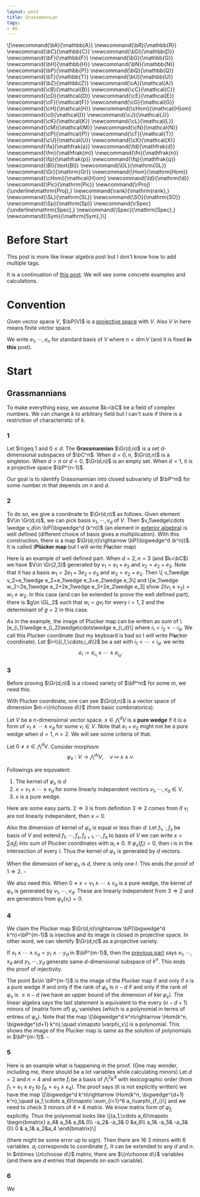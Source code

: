```yaml
---
layout: post
title: Grassmannian
tags: 
- AG
---
```


\\[\newcommand{\bA}{\mathbb{A}}
\newcommand{\bR}{\mathbb{R}}
\newcommand{\bC}{\mathbb{C}}
\newcommand{\bD}{\mathbb{D}}
\newcommand{\bF}{\mathbb{F}}
\newcommand{\bG}{\mathbb{G}}
\newcommand{\bH}{\mathbb{H}}
\newcommand{\bN}{\mathbb{N}}
\newcommand{\bP}{\mathbb{P}}
\newcommand{\bQ}{\mathbb{Q}}
\newcommand{\bT}{\mathbb{T}}
\newcommand{\bU}{\mathbb{U}}
\newcommand{\bZ}{\mathbb{Z}}
\newcommand{\cA}{\mathcal{A}}
\newcommand{\cB}{\mathcal{B}}
\newcommand{\cC}{\mathcal{C}}
\newcommand{\cD}{\mathcal{D}}
\newcommand{\cE}{\mathcal{E}}
\newcommand{\cF}{\mathcal{F}}
\newcommand{\cG}{\mathcal{G}}
\newcommand{\cH}{\mathcal{H}}
\newcommand{\cHom}{\mathcal{H}om}
\newcommand{\cI}{\mathcal{I}}
\newcommand{\cJ}{\mathcal{J}}
\newcommand{\cK}{\mathcal{K}}
\newcommand{\cL}{\mathcal{L}}
\newcommand{\cM}{\mathcal{M}}
\newcommand{\cN}{\mathcal{N}}
\newcommand{\cP}{\mathcal{P}}
\newcommand{\cT}{\mathcal{T}}
\newcommand{\cU}{\mathcal{U}}
\newcommand{\cX}{\mathcal{X}}
\newcommand{\fa}{\mathfrak{a}}
\newcommand{\fd}{\mathfrak{d}}
\newcommand{\fm}{\mathfrak{m}}
\newcommand{\fn}{\mathfrak{n}}
\newcommand{\fp}{\mathfrak{p}}
\newcommand{\fq}{\mathfrak{q}}
\newcommand{\Bl}{\text{Bl}}
\newcommand{\GL}{\mathrm{GL}}
\newcommand{\Gr}{\mathrm{Gr}}
\newcommand{\Hom}{\mathrm{Hom}}
\newcommand{\cHom}{\mathcal{H}om}
\newcommand{\Id}{\mathrm{Id}}
\newcommand{\Pic}{\mathrm{Pic}}
\newcommand{\rProj}{\underline\mathrm{Proj}\,}
\newcommand{\rank}{\mathrm{rank}\,}
\newcommand{\SL}{\mathrm{SL}}
\newcommand{\SO}{\mathrm{SO}}
\newcommand{\Sp}{\mathrm{Sp}}
\newcommand{\rSpec}{\underline\mathrm{Spec}\,}
\newcommand{\Spec}{\mathrm{Spec}\,}
\newcommand{\Sym}{\mathrm{Sym}\,}\\]

# Before Start

This post is more like linear algebra post but I don't know how to add multiple tags.

It is a continuation of [this post](2022-11-18-algebraic-groups1.md). We will see some concrete examples and calculations.

# Convention

Given vector space $V$, $\bP(V)$ is a [projective space](https://en.wikipedia.org/wiki/Projective_space#Definition) with $V$. Also $V$ in here means finite vector space.

We write $e_1,\cdots,e_n$ for standard basis of $V$ where $n=\dim V$ (and it is fixed **in this** post).

# Start

## Grassmannians

To make everything easy, we assume $k=\bC$ be a field of complex numbers. We can change $k$ to arbitrary field but I can't sure if there is a restriction of characteristic of $k$.

### 1

Let $n\geq 1 and $0\leq d$. The **Grassmannian** $\Gr(d,n)$ is a set $d$-dimensional subspaces of $\bC^n$. When $d=0,n$, $\Gr(d,n)$ is a singleton. When $d>n$ or $d<0$, $\Gr(d,n)$ is an empty set. When $d=1$, it is a projective space $\bP^{n-1}$. 

Our goal is to identify Grassmannian into closed subvariety of $\bP^m$ for some number $m$ that depends on $n$ and $d$.

### 2

To do so, we give a coordinate to $\Gr(d,n)$ as follows. Given element $V\in \Gr(d,n)$, we can pick basis $v_1,\cdots,v_d$ of $V$. Then $v_1\wedge\cdots \wedge v_d\in \bP(\bigwedge^d (k^n))$ (an element in [exterior algebra](https://en.wikipedia.org/wiki/Exterior_algebra)) is well defined (different choice of basis gives a multiplication). With this construction, there is a map $\Gr(d,n)\rightarrow \bP(\bigwedge^d (k^n))$. It is called (**Plücker map** but I will write Pl**u**cker map)

Here is an example of well defined part. When $d=2,n=3$ (and $k=\bC$) we have $V\in \Gr(2,3)$ generated by $v_1=e_1+e_2$ and $v_2=e_2+e_3$. Note that it has a basis $w_1= 2e_1+3e_2+e_3$ and $w_2=e_2+e_3$. Then
\\[ v_1\wedge v_2=e_1\wedge e_2+e_1\wedge e_3+e_2\wedge e_3\\]
and 
\\[w_1\wedge w_2=2e_1\wedge e_2+2e_1\wedge e_3+2e_2\wedge e_3]
show $2(v_1\wedge v_2)=w_1\wedge w_2$. In this case (and can be extended to prove the well defined part), there is $g\in \GL_2$ such that $w_i=gv_i$ for every $i=1,2$ and the determinant of $g=2$ in this case.

As in the example, the image of Plucker map can be written as sum of 
\\[e_{i_1}\wedge e_{i_2}\wedge\cdots\wedge e_{i_d}\\]
where $i_1< i_2<\cdots i_d$. We call this Plucker coordinate (but my keyboard is bad so I will write Pl**u**cker coordinate). Let $I=\\{i_1,\cdots,i_d\\}$ be a set with $i_1<\cdots<i_d$. we write
$$e_I:=e_{i_1}\wedge \cdots \wedge e_{i_d}.$$


### 3

Before proving $\Gr(d,n)$ is a closed variety of $\bP^m$ for some $m$, we need this.

With Plucker coordinate, one can see $\Gr(d,n)$ is a vector space of dimension $m:=\{n\choose d\}$ (from basic combinatorics).

Let $V$ be a $n$-dimensional vector space. $x\in \bigwedge^d V$ is a **pure wedge** if it is a form of $v_1\wedge \cdots\wedge v_d$ for some $v_i\in V$. Note that $e_1+e_2$ might not be a pure wedge when $d=1$, $n=2$. We will see some criteria of that.

Let $0 \neq x\in \bigwedge^d V$. Consider morphism 
$$\varphi_x:V\rightarrow  \bigwedge^{d_1} V,\quad v\mapsto x\wedge v.$$ 

Followings are equivalent:
1. The kernel of $\varphi_x$ is $d$
2. $x=v_1\wedge \cdots\wedge v_d$ for some linearly independent vectors $v_1,\cdots, v_d\in V$.
3. $x$ is a pure wedge.

Here are some easy parts. $2\Rightarrow 3$ is from definition $3\Rightarrow 2$ comes from if $v_i$ are not linearly independent, then $x=0$. 

Also the dimension of kernel of $\varphi_x$ is equal or less than $d$: Let $f_1,\cdot,f_s$ be basis of $V$ and extend $f_1,\cdots,f_s,f_{s+1},\cdots, f_n$ to basis of $V$ we can write $x=\sum a_I f_I$ into sum of Plucker coordinates with $a_I\neq 0$. If $\varphi_x(f_i)=0$, then $i$ is in the intersection of every $I$. Thus the kernel of $\varphi_x$ is generated by $d$ vectors.

When the dimension of $\ker \varphi_x$ is $d$, there is only one $I$. This ends the proof of $1\Rightarrow 2$. $\square$

We also need this. When $0\neq x=v_1\wedge\cdots \wedge v_d$ is a pure wedge, the kernel of $\varphi_x$ is generated by $v_1,\cdots,v_d$. These are linearly independent from $3\Rightarrow 2$ and are generators from $\varphi_x(v_i)=0$.

### 4

We claim the Plucker map $\Gr(d,n)\rightarrow \bP(\bigwedge^d k^n)=\bP^{m-1}$ is injective and its image is closed in projective space. In other word, we can identify $\Gr(d,n)$ as a projective variety.

If $x_1\wedge\cdots \wedge x_d=y_1\wedge\cdots y_d$ in $\bP^{m-1}$, then the [previous part](###3) says $x_1,\cdots,x_d$ and $y_1,\cdots,y_d$ generate same $d$-dimensional subspace of $k^n$. This ends the proof of injectivity.

The point $x\in \bP^{m-1}$ is the image of the Plucker map if and only if $x$ is a pure wedge if and only if the rank of $\varphi_x$ is $n-d$ if and only if the rank of $\varphi_x$ is $\leq n-d$ (we have an upper bound of the dimension of $\ker\varphi_x$). The linear algebra says the last statement is equivalent to the every $(n-d+1)$ minors of (matrix form of) $\varphi_x$ vanishes (which is a polynomial in terms of entries of $\varphi_x$). Note that the map 
\\[\bigwedge^d k^n\rightarrow \Hom(k^n, \bigwedge^{d+1} k^n),\quad x\mapsto \varphi_x\\]
is a polynomial. This shows the image of the Plucker map is same as the solution of polynomials in $\bP^{m-1}$. $\square$

### 5 

Here is an example what is happening in the proof. (One may wonder, including me, there should be a lot variables while calculating minors) Let $d=2$ and $n=4$ and write $f_i$ be a basis of $\bigwedge^2k^4$ with lexicographic order (from $f_1=e_1\wedge e_2$ to $f_{6}=e_3\wedge e_4$). The proof says (it is not explicitly written) we have the map 
\\[\bigwedge^d k^n\rightarrow \Hom(k^n, \bigwedge^{d+1} k^n),\quad (a_1,\cdots a_6)\mapsto \sum_{i=1}^6 a_i\varphi_{f_i}\\]
and we need to check $3$ minors of $4\times 4$ matrix. We know matrix form of $\varphi_{f_i}$ explicitly. Thus the polynomial looks like
\\[(a_1,\cdots a_6)\mapsto \begin{bmatrix} a_4& a_5& a_6& 0\\\\ -a_2& -a_3& 0 &a_6\\\\ a_1& -a_5& -a_3& 0\\\\ 0 & a_1& a_2&a_4 \end{bmatrix}\\]

(there might be some error up to sign). Then there are 16 $3$ minors with $6$ variables. $a_i$ corresponds to coordinate $f_i$. It can be extended to any $d$ and $n$. In $n\times \{n\choose d\}$ matrix, there are $\{n\choose d\}$ variables (and there are $d$ entries that depends on each variable).

### 6

We
